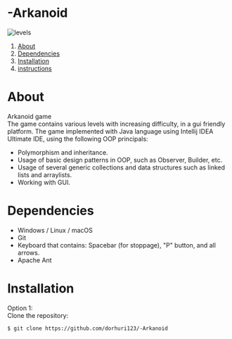 # -Arkanoid
![levels](https://user-images.githubusercontent.com/92430368/182669623-f9cafd7d-552d-4ce7-bbdd-8a4f9c0119f9.png)
1. <a href="#About">About</a>
2. <a href="#Dependencies">Dependencies</a>
3. <a href="#bar">Installation</a>
4. <a href="#bar">instructions</a>
# About
Arkanoid game<br>
The game contains various levels with increasing difficulty, in a gui friendly platform.
The game implemented with Java language using Intellij IDEA Ultimate IDE, using the following OOP principals:
- Polymorphism and inheritance.
- Usage of basic design patterns in OOP, such as Observer, Builder, etc.
- Usage of several generic collections and data structures such as linked lists and arraylists.
- Working with GUI.
# Dependencies
- Windows / Linux / macOS
- Git
- Keyboard that contains: Spacebar (for stoppage), "P" button, and all arrows.
- Apache Ant
# Installation
Option 1:<br>
Clone the repository:<br>

    $ git clone https://github.com/dorhuri123/-Arkanoid
